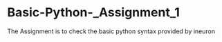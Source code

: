 # Basic-Python-_Assignment_1
The Assignment is to check the basic python syntax provided by ineuron
